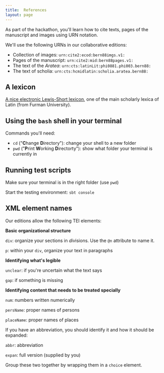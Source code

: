 ```yaml
---
title:  References
layout: page
---
```



As part of the hackathon, you'll learn how to cite texts, pages of the manuscript and images using URN notation.

We'll use the following URNs in our collaborative editions:


-   Collection of images: `urn:cite2:ecod:bern88imgs.v1:`
-   Pages of the manuscript: `urn:cite2:mid:bern88pages.v1:`
-   The text of the *Aratea*:  `urn:cts:latinLit:phi0881.phi003.bern88:`
-   The text of scholia:  `urn:cts:hcmidlatin:scholia.aratea.bern88:`

## A lexicon

[A nice electronic Lewis-Short lexicon](http://folio2.furman.edu/lewis-short/index.html), one of the main scholarly lexica of Latin (from Furman University).



## Using the `bash` shell in your terminal

Commands you'll need:

-  `cd`  ("**C**hange **D**irectory"): change your shell to a new folder
-   `pwd`   ("**P**rint **W**orking **D**irectorty"): show what folder your terminal is currently in


## Running test scripts

Make sure your terminal is in the right folder (use `pwd`)

Start the testing environment:  `sbt console`


## XML element names


Our editions allow the following TEI elements:


**Basic organizational structure**

`div`:  organize your sections in *div*isions.  Use the `@n` attribute to name it.

`p`:  within your `div`, organize your text in paragraphs

**Identifying what's legible**

`unclear`: if you're uncertain what the text says

`gap`:  if something is missing


**Identifying content that needs to be treated specially**


`num`:  numbers written numerically

`persName`:  proper names of persons

`placeName`:  proper names of places

If you have an abbreviation, you should identify it and how it should be expanded:

`abbr`:  abbreviation

`expan`:  full version (supplied by you)

Group these two together by wrapping them in a `choice` element.
